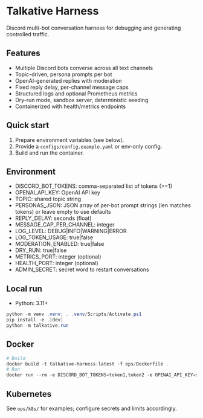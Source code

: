 # Talkative Harness

Discord multi-bot conversation harness for debugging and generating controlled traffic.

## Features
- Multiple Discord bots converse across all text channels
- Topic-driven, persona prompts per bot
- OpenAI-generated replies with moderation
- Fixed reply delay, per-channel message caps
- Structured logs and optional Prometheus metrics
- Dry-run mode, sandbox server, deterministic seeding
- Containerized with health/metrics endpoints

## Quick start
1. Prepare environment variables (see below).
2. Provide a `configs/config.example.yaml` or env-only config.
3. Build and run the container.

## Environment
- DISCORD_BOT_TOKENS: comma-separated list of tokens (>=1)
- OPENAI_API_KEY: OpenAI API key
- TOPIC: shared topic string
- PERSONAS_JSON: JSON array of per-bot prompt strings (len matches tokens) or leave empty to use defaults
- REPLY_DELAY: seconds (float)
- MESSAGE_CAP_PER_CHANNEL: integer
- LOG_LEVEL: DEBUG|INFO|WARNING|ERROR
- LOG_TOKEN_USAGE: true|false
- MODERATION_ENABLED: true|false
- DRY_RUN: true|false
- METRICS_PORT: integer (optional)
- HEALTH_PORT: integer (optional)
- ADMIN_SECRET: secret word to restart conversations

## Local run
- Python: 3.11+
```powershell
python -m venv .venv; . .venv/Scripts/Activate.ps1
pip install -e .[dev]
python -m talkative.run
```

## Docker
```powershell
# Build
docker build -t talkative-harness:latest -f ops/Dockerfile .
# Run
docker run --rm -e DISCORD_BOT_TOKENS=token1,token2 -e OPENAI_API_KEY=sk-... -e TOPIC="Observability in microservices" -e REPLY_DELAY=3 -e MESSAGE_CAP_PER_CHANNEL=50 talkative-harness:latest
```

## Kubernetes
See `ops/k8s/` for examples; configure secrets and limits accordingly.

